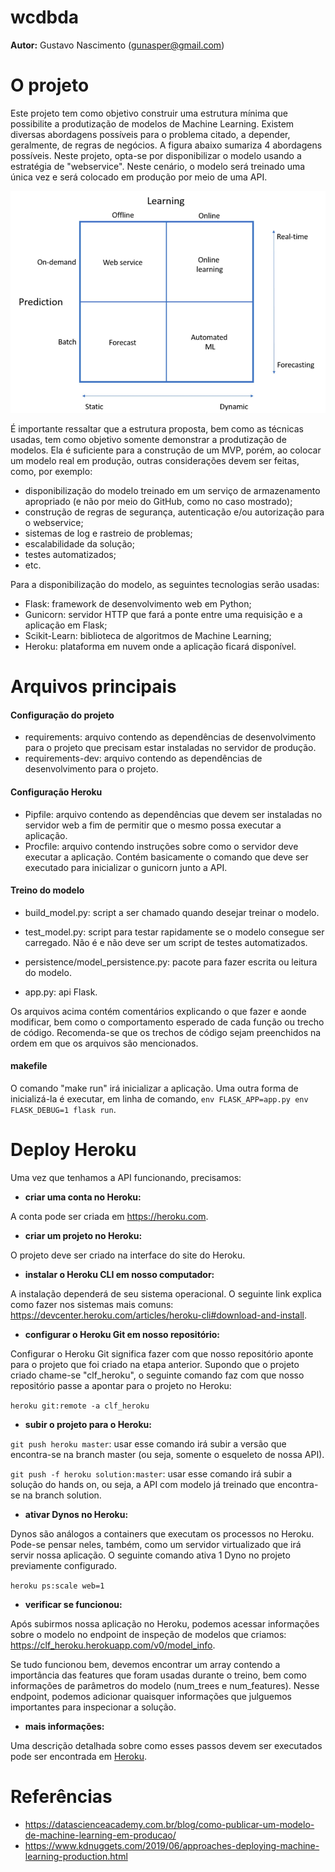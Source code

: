 wcdbda
================
**Autor:** Gustavo Nascimento (gunasper@gmail.com)

# O projeto
Este projeto tem como objetivo construir uma estrutura mínima que possibilite a produtização de modelos de Machine Learning. Existem diversas abordagens possíveis para o problema citado, a depender, geralmente, de regras de negócios. A figura abaixo sumariza 4 abordagens possíveis. Neste projeto, opta-se por disponibilizar o modelo usando a estratégia de "webservice". Neste cenário, o modelo será treinado uma única vez e será colocado em produção por meio de uma API.

![Abordagens possíveis](https://github.com/gunasper/wcdbda/blob/master/docs/deploy_ml.png)

É importante ressaltar que a estrutura proposta, bem como as técnicas usadas, tem como objetivo somente demonstrar a produtização de modelos. Ela é suficiente para a construção de um MVP, porém, ao colocar um modelo real em produção, outras considerações devem ser feitas, como, por exemplo:
* disponibilização do modelo treinado em um serviço de armazenamento apropriado (e não por meio do GitHub, como no caso mostrado);
* construção de regras de segurança, autenticação e/ou autorização para o webservice;
* sistemas de log e rastreio de problemas;
* escalabilidade da solução;
* testes automatizados;
* etc.

Para a disponibilização do modelo, as seguintes tecnologias serão usadas:
* Flask: framework de desenvolvimento web em Python;
* Gunicorn: servidor HTTP que fará a ponte entre uma requisição e a aplicação em Flask;
* Scikit-Learn: biblioteca de algoritmos de Machine Learning;
* Heroku: plataforma em nuvem onde a aplicação ficará disponível.

# Arquivos principais

#### Configuração do projeto
* requirements: arquivo contendo as dependências de desenvolvimento para o projeto que precisam estar instaladas no servidor de produção.
* requirements-dev: arquivo contendo as dependências de desenvolvimento para o projeto.

#### Configuração Heroku
* Pipfile: arquivo contendo as dependências que devem ser instaladas no servidor web a fim de permitir que o mesmo possa executar a aplicação.
* Procfile: arquivo contendo instruções sobre como o servidor deve executar a aplicação. Contém basicamente o comando que deve ser executado para inicializar o gunicorn junto a API.

#### Treino do modelo
* build_model.py: script a ser chamado quando desejar treinar o modelo. 

* test_model.py: script para testar rapidamente se o modelo consegue ser carregado. Não é e não deve ser um script de testes automatizados.

* persistence/model_persistence.py: pacote para fazer escrita ou leitura do modelo.

* app.py: api Flask.

Os arquivos acima contém comentários explicando o que fazer e aonde modificar, bem como o comportamento esperado de cada função ou trecho de código. Recomenda-se que os trechos de código sejam preenchidos na ordem em que os arquivos são mencionados.

#### makefile
O comando "make run" irá inicializar a aplicação. Uma outra forma de inicializá-la é executar, em linha de comando, `env FLASK_APP=app.py env FLASK_DEBUG=1 flask run`.

# Deploy Heroku
Uma vez que tenhamos a API funcionando, precisamos:

* **criar uma conta no Heroku:**

A conta pode ser criada em https://heroku.com.

* **criar um projeto no Heroku:**

O projeto deve ser criado na interface do site do Heroku.

* **instalar o Heroku CLI em nosso computador:**

A instalação dependerá de seu sistema operacional. O seguinte link explica como fazer nos sistemas mais comuns: https://devcenter.heroku.com/articles/heroku-cli#download-and-install.

* **configurar o Heroku Git em nosso repositório:**

Configurar o Heroku Git significa fazer com que nosso repositório aponte para o projeto que foi criado na etapa anterior. Supondo que o projeto criado chame-se "clf_heroku", o seguinte comando faz com que nosso repositório passe a apontar para o projeto no Heroku:

`heroku git:remote -a clf_heroku`

* **subir o projeto para o Heroku:**

`git push heroku master`: usar esse comando irá subir a versão que encontra-se na branch master (ou seja, somente o esqueleto de nossa API).

`git push -f heroku solution:master`: usar esse comando irá subir a solução do hands on, ou seja, a API com modelo já treinado que encontra-se na branch solution.

* **ativar Dynos no Heroku:**

Dynos são análogos a containers que executam os processos no Heroku. Pode-se pensar neles, também, como um servidor virtualizado que irá servir nossa aplicação. O seguinte comando ativa 1 Dyno no projeto previamente configurado.

`heroku ps:scale web=1`

* **verificar se funcionou:**

Após subirmos nossa aplicação no Heroku, podemos acessar informações sobre o modelo no endpoint de inspeção de modelos que criamos: https://clf_heroku.herokuapp.com/v0/model_info.

Se tudo funcionou bem, devemos encontrar um array contendo a importância das features que foram usadas durante o treino, bem como informações de parâmetros do modelo (num_trees e num_features). Nesse endpoint, podemos adicionar quaisquer informações que julguemos importantes para inspecionar a solução.

* **mais informações:**

Uma descrição detalhada sobre como esses passos devem ser executados pode ser encontrada em [Heroku](https://devcenter.heroku.com/articles/git).


# Referências
* https://datascienceacademy.com.br/blog/como-publicar-um-modelo-de-machine-learning-em-producao/
* https://www.kdnuggets.com/2019/06/approaches-deploying-machine-learning-production.html



